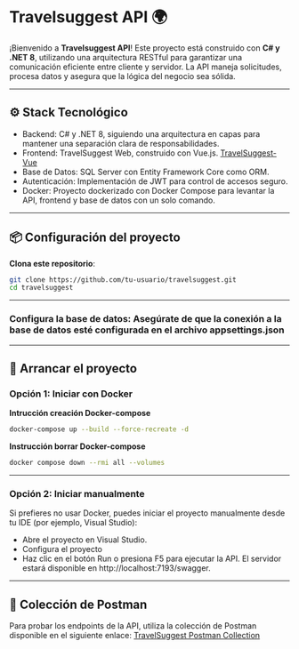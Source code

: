 # Travelsuggest API 🌍

¡Bienvenido a **Travelsuggest API**! Este proyecto está construido con **C# y .NET 8**, utilizando una arquitectura RESTful para garantizar una comunicación eficiente entre cliente y servidor. La API maneja solicitudes, procesa datos y asegura que la lógica del negocio sea sólida.

---

## ⚙️ Stack Tecnológico
- Backend: C# y .NET 8, siguiendo una arquitectura en capas para mantener una separación clara de responsabilidades.
- Frontend: TravelSuggest Web, construido con Vue.js. [TravelSuggest-Vue](https://github.com/karloteke/TravelSuggest-Vue)
- Base de Datos: SQL Server con Entity Framework Core como ORM.
- Autenticación: Implementación de JWT para control de accesos seguro.
- Docker: Proyecto dockerizado con Docker Compose para levantar la API, frontend y base de datos con un solo comando.
---
## 📦 Configuración del proyecto

**Clona este repositorio**:
   ```sh
   git clone https://github.com/tu-usuario/travelsuggest.git
   cd travelsuggest
   ```
---
 ### Configura la base de datos: Asegúrate de que la conexión a la base de datos esté configurada en el archivo appsettings.json
---
## 🚀 Arrancar el proyecto
### Opción 1: Iniciar con Docker
**Intrucción creación Docker-compose**
  ```sh
  docker-compose up --build --force-recreate -d
  ```
**Instrucción borrar Docker-compose**
  ```sh
  docker compose down --rmi all --volumes
  ```
---
### Opción 2: Iniciar manualmente 
Si prefieres no usar Docker, puedes iniciar el proyecto manualmente desde tu IDE (por ejemplo, Visual Studio):

- Abre el proyecto en Visual Studio.
- Configura el proyecto
- Haz clic en el botón Run o presiona F5 para ejecutar la API.
El servidor estará disponible en http://localhost:7193/swagger.
---
## 🔗 Colección de Postman
Para probar los endpoints de la API, utiliza la colección de Postman disponible en el siguiente enlace:
[TravelSuggest Postman Collection](https://warped-comet-799750.postman.co/workspace/TravelSuggest-WorkSpace~13045a2a-bca3-4119-80ce-f709ba45cf2a/request/34539488-814aeab4-03e9-4307-885c-48c7ef4fbf87?action=share&creator=34539488&ctx=documentation&active-environment=34539488-cd297461-9a91-48e1-bce6-b7f2f1c08a4b)


